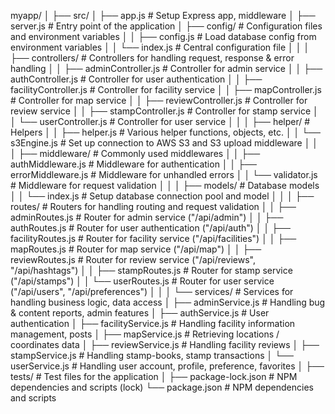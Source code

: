 myapp/
│
├── src/
│ ├── app.js # Setup Express app, middleware
│ ├── server.js # Entry point of the application
│ ├── config/ # Configuration files and environment variables
│ │ ├── config.js # Load database config from environment variables
│ │ └── index.js # Central configuration file
│ │
│ ├── controllers/ # Controllers for handling request, response & error handling
│ │ ├── adminController.js # Controller for admin service
│ │ ├── authController.js # Controller for user authentication
│ │ ├── facilityController.js # Controller for facility service
│ │ ├── mapController.js # Controller for map service
│ │ ├── reviewController.js # Controller for review service
│ │ ├── stampController.js # Controller for stamp service
│ │ └── userController.js # Controller for user service
│ │ 
│ ├── helper/ # Helpers
│ │ ├── helper.js # Various helper functions, objects, etc.
│ │ └── s3Engine.js # Set up connection to AWS S3 and S3 upload middleware
│ │
│ ├── middleware/ # Commonly used middlewares
│ │ ├── authMiddleware.js # Middleware for authentication
│ │ ├── errorMiddleware.js # Middleware for unhandled errors
│ │ └── validator.js # Middleware for request validation
│ │
│ ├── models/ # Database models
│ │ └── index.js # Setup database connection pool and model
│ │
│ ├── routes/ # Routers for handling routing and request validation
│ │ ├── adminRoutes.js # Router for admin service ("/api/admin")
│ │ ├── authRoutes.js # Router for user authentication ("/api/auth")
│ │ ├── facilityRoutes.js # Router for facility service ("/api/facilities")
│ │ ├── mapRoutes.js # Router for map service ("/api/map")
│ │ ├── reviewRoutes.js # Router for review service ("/api/reviews", "/api/hashtags")
│ │ ├── stampRoutes.js # Router for stamp service ("/api/stamps")
│ │ └── userRoutes.js # Router for user service ("/api/users", "/api/preferences")
│ │
│ └── services/ # Services for handling business logic, data access
│   ├── adminService.js # Handling bug & content reports, admin features
│   ├── authService.js # User authentication 
│   ├── facilityService.js # Handling facility information management, posts
│   ├── mapService.js # Retrieving locations / coordinates data
│   ├── reviewService.js # Handling facility reviews
│   ├── stampService.js # Handling stamp-books, stamp transactions
│   └── userService.js # Handling user account, profile, preference, favorites
│
├── tests/ # Test files for the application
│
├── package-lock.json # NPM dependencies and scripts (lock)
└── package.json # NPM dependencies and scripts